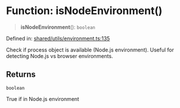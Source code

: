 # Function: isNodeEnvironment()

> **isNodeEnvironment**(): `boolean`

Defined in: [shared/utils/environment.ts:135](https://github.com/Nick2bad4u/Uptime-Watcher/blob/main/shared/utils/environment.ts#L135)

Check if process object is available (Node.js environment). Useful for
detecting Node.js vs browser environments.

## Returns

`boolean`

True if in Node.js environment
